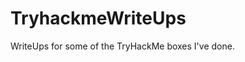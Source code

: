 # TryhackmeWriteUps
WriteUps for some of the TryHackMe boxes I've done.

 <script src="https://tryhackme.com/badge/288040"></script>
